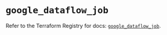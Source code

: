 # `google_dataflow_job`

Refer to the Terraform Registry for docs: [`google_dataflow_job`](https://registry.terraform.io/providers/hashicorp/google/6.8.0/docs/resources/dataflow_job).
